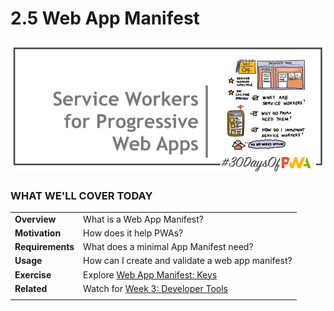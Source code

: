 # 2.5 Web App Manifest

![Placeholder Banner Only. Replace when final assets ready.](_media/day-05.png)

### WHAT WE'LL COVER TODAY

| | |
|:--|:--- |
| **Overview** | What is a Web App Manifest? |
| **Motivation** | How does it help PWAs?  |
| **Requirements**| What does a minimal App Manifest need? |
| **Usage** | How can I create and validate a web app manifest?|
| **Exercise**| Explore [Web App Manifest: Keys](https://developer.mozilla.org/en-US/docs/Web/Manifest#members) |
| **Related**| Watch for [Week 3: Developer Tools](../dev-tools) | PWABuilder |
| |

<br/>